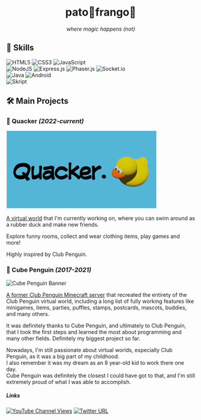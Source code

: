 <div align="center">
<h1>pato🦆frango🐔</h1>
<i>where magic happens (not)</i>
</div>

## 🧠 **Skills**

![HTML5](https://img.shields.io/badge/html5-%23E34F26.svg?style=for-the-badge&logo=html5&logoColor=white)
![CSS3](https://img.shields.io/badge/css3-%231572B6.svg?style=for-the-badge&logo=css3&logoColor=white)
![JavaScript](https://img.shields.io/badge/javascript-%23323330.svg?style=for-the-badge&logo=javascript&logoColor=%23F7DF1E)  
![NodeJS](https://img.shields.io/badge/node.js-6DA55F?style=for-the-badge&logo=node.js&logoColor=white)
![Express.js](https://img.shields.io/badge/express.js-%23404d59.svg?style=for-the-badge&logo=express&logoColor=%2361DAFB) 
![Phaser.js](https://img.shields.io/badge/-Phaser.js-blue?style=for-the-badge)
![Socket.io](https://img.shields.io/badge/Socket.io-black?style=for-the-badge&logo=socket.io&badgeColor=010101)  
![Java](https://img.shields.io/badge/java-%23ED8B00.svg?style=for-the-badge&logo=java&logoColor=white)
![Android](https://img.shields.io/badge/Android-3DDC84?style=for-the-badge&logo=android&logoColor=white)  
![Skript](https://img.shields.io/badge/-Skript-lightgrey?style=for-the-badge)


## 🛠️ **Main Projects**

### 🦆 Quacker *(2022-current)*

![Quacker Banner](/images/quackerbanner.png)

<ins>A virtual world</ins> that I'm currently working on, where you can swim around as a rubber duck and make new friends.

Explore funny rooms, collect and wear clothing items, play games and more!

Highly inspired by Club Penguin.

### 🧊 Cube Penguin *(2017-2021)*

![Cube Penguin Banner](/images/cbpbanner.png)

<ins>A former Club Penguin Minecraft server</ins> that recreated the entirety of the Club Penguin virtual world, including a long list of fully working features like minigames, items, parties, puffles, stamps, postcards, mascots, buddies, and many others.

It was definitely thanks to Cube Penguin, and ultimately to Club Penguin, that I took the first steps and learned the most about programming and many other fields.
Definitely my biggest project so far.

Nowadays, I'm still passionate about virtual worlds, especially Club Penguin, as it was a big part of my childhood.  
I also remember it was my dream as an 8 year-old kid to work there one day.  
Cube Penguin was definitely the closest I could have got to that, and I'm still extremely proud of what I was able to accomplish.

##### Links

[![YouTube Channel Views](https://img.shields.io/youtube/channel/views/UCajkXX3AEkVtD3rX9bKwe6A?label=Cube%20Penguin&style=social)](https://www.youtube.com/channel/UCajkXX3AEkVtD3rX9bKwe6A)
[![Twitter URL](https://img.shields.io/twitter/url?label=Cube%20Penguin&style=social&url=https%3A%2F%2Ftwitter.com%2Fcube_penguin)](https://twitter.com/cube_penguin)
